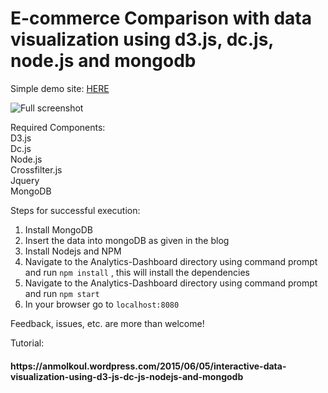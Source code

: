 # E-commerce Comparison with data visualization using d3.js, dc.js, node.js and mongodb

Simple demo site: [HERE](http://analytics-techinsider.rhcloud.com/)

![Full screenshot](urlimage)

Required Components:<br/>
D3.js<br/>
Dc.js<br/>
Node.js<br/>
Crossfilter.js<br/>
Jquery<br/>
MongoDB<br/>

Steps for successful execution:<br/>
1. Install MongoDB <br/>
2. Insert the data into mongoDB as given in the blog<br/>
3. Install Nodejs and NPM<br/>
4. Navigate to the Analytics-Dashboard directory using command prompt and run `npm install` , this will install the dependencies<br/>
5. Navigate to the Analytics-Dashboard directory using command prompt and run `npm start` <br/>
6. In your browser go to `localhost:8080`<br/>

Feedback, issues, etc. are more than welcome!

Tutorial: <br/>
<h4>https://anmolkoul.wordpress.com/2015/06/05/interactive-data-visualization-using-d3-js-dc-js-nodejs-and-mongodb</h4>